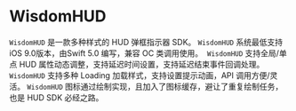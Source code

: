 # WisdomHUD
`WisdomHUD` 是一款多种样式的 HUD 弹框指示器 SDK。 
`WisdomHUD` 系统最低支持 iOS 9.0版本，由Swift 5.0 编写，兼容 OC 类调用使用。 
`WisdomHUD` 支持全局/单点 HUD 属性动态调整，支持延迟时间设置，支持延迟结束事件回调处理。
`WisdomHUD` 支持多种 Loading 加载样式，支持设置提示动画，API 调用方便/灵活。
`WisdomHUD` 图标通过绘制实现，且加入了图标缓存，避让了重复绘制任务，也是 HUD SDK 必经之路。